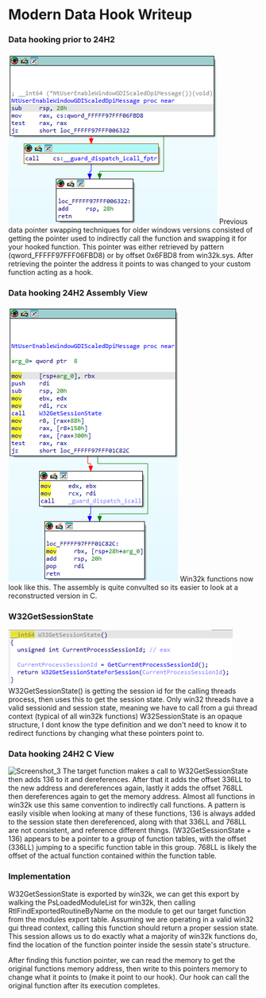# Modern Data Hook Writeup

### Data hooking prior to 24H2
![Screenshot_1](https://raw.githubusercontent.com/dognews/ModernDatahook/refs/heads/main/resources/22H2_targetfunction.png)
Previous data pointer swapping techniques for older windows versions consisted of getting the pointer used to indirectly call the function and swapping it for 
your hooked function. This pointer was either retrieved by pattern (qword_FFFFF97FFF06FBD8) or by offset 0x6FBD8 from win32k.sys. After retrieving the pointer 
the address it points to was changed to your custom function acting as a hook.

### Data hooking 24H2 Assembly View
![Screenshot_2](https://raw.githubusercontent.com/dognews/ModernDatahook/refs/heads/main/resources/24H2_asm_targetfunction.png)
Win32k functions now look like this. The assembly is quite convulted so its easier to look at a reconstructed version in C.

### W32GetSessionState
![Screenshot_4](https://raw.githubusercontent.com/dognews/ModernDatahook/refs/heads/main/resources/24H2_W32GetSessionState.png)
W32GetSessionState() is getting the session id for the calling threads process, then uses this to get the session state.
Only win32 threads have a valid sessionid and session state, meaning we have to call from a gui thread context (typical of all win32k functions)
W32SessionState is an opaque structure, I dont know the type definition and we don't need to know it to redirect functions by changing what these pointers point to.

### Data hooking 24H2 C View
![Screenshot_3](https://raw.githubusercontent.com/dognews/ModernDatahook/refs/heads/main/resources/24H2_targetfunction.png)
The target function makes a call to W32GetSessionState then adds 136 to it and dereferences. After that it adds the offset 336LL to the new address and dereferences again, lastly it adds the offset 768LL then dereferences again to get the memory address. Almost all functions in win32k use this same convention to indirectly call functions. A pattern is easily visible when looking at many of these functions, 136 is always added to the session state then dereferenced, along with that 336LL and 768LL are not consistent, and reference different things. (W32GetSessionState + 136) appears to be a pointer to a group of function tables, with the offset (336LL) jumping to a specific function table in this group. 768LL is likely the offset of the actual function contained within the function table.

### Implementation
W32GetSessionState is exported by win32k, we can get this export by walking the PsLoadedModuleList for win32k, then calling RtlFindExportedRoutineByName on the module to get our
target function from the modules export table. Assuming we are operating in a valid win32 gui thread context, calling this function should return a proper session state. This session
allows us to do exactly what a majority of win32k functions do, find the location of the function pointer inside the sessin state's structure.

After finding this function pointer, we can read the memory to get the original functions memory address, then write to this pointers memory to change what it points to (make it point to our hook). Our hook can
call the original function after its execution completes.
